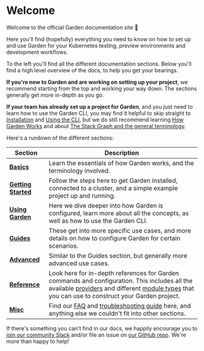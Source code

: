 # Welcome

Welcome to the official Garden documentation site 👋

Here you'll find (hopefully) everything you need to know on how to set up and use Garden for your Kubernetes testing, preview environments and development workflows.

To the left you'll find all the different documentation sections. Below you'll find a high level overview of the docs, to help you get your bearings.

**If you're new to Garden and are working on setting up your project**, we recommend starting from the top and working your way down. The sections generally get more in-depth as you go.

**If your team has already set up a project for Garden**, and you just need to learn how to use the Garden CLI, you may find it helpful to skip straight to [Installation](./getting-started/1-installation.md) and [Using the CLI](./using-garden/using-the-cli.md), but we do still recommend learning [How Garden Works](./basics/how-garden-works.md) and about [The Stack Graph and the general terminology](./basics/stack-graph.md).

Here's a rundown of the different sections:

| Section | Description |
| ------- | ----------- |
| **[Basics](./basics/README.md)** | Learn the essentials of how Garden works, and the terminology involved. |
| **[Getting Started](./getting-started/README.md)** | Follow the steps here to get Garden installed, connected to a cluster, and a simple example project up and running. |
| **[Using Garden](./using-garden/README.md)** | Here we dive deeper into how Garden is configured, learn more about all the concepts, as well as how to use the Garden CLI. |
| **[Guides](./guides/README.md)** | These get into more specific use cases, and more details on how to configure Garden for certain scenarios. |
| **[Advanced](./advanced/README.md)** | Similar to the Guides section, but generally more advanced use cases. |
| **[Reference](./reference/README.md)** | Look here for in-depth references for Garden commands and configuration. This includes all the available [providers](./reference/providers/README.md) and different [module types](./reference/module-types/README.md) that you can use to construct your Garden project. |
| **[Misc](./misc/README.md)** | Find our [FAQ](./misc/faq.md) and [troubleshooting guide](./misc/troubleshooting.md) here, and anything else we couldn't fit into other sections. |

If there's something you can't find in our docs, we happily encourage you to [join our community Slack](https://chat.garden.io) and/or file an issue on [our GitHub repo](https://github.com/garden-io/garden). We're more than happy to help!
